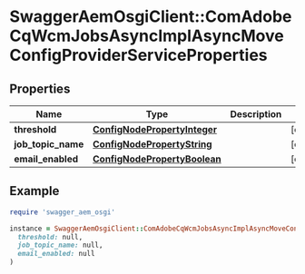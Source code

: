 # SwaggerAemOsgiClient::ComAdobeCqWcmJobsAsyncImplAsyncMoveConfigProviderServiceProperties

## Properties

| Name | Type | Description | Notes |
| ---- | ---- | ----------- | ----- |
| **threshold** | [**ConfigNodePropertyInteger**](ConfigNodePropertyInteger.md) |  | [optional] |
| **job_topic_name** | [**ConfigNodePropertyString**](ConfigNodePropertyString.md) |  | [optional] |
| **email_enabled** | [**ConfigNodePropertyBoolean**](ConfigNodePropertyBoolean.md) |  | [optional] |

## Example

```ruby
require 'swagger_aem_osgi'

instance = SwaggerAemOsgiClient::ComAdobeCqWcmJobsAsyncImplAsyncMoveConfigProviderServiceProperties.new(
  threshold: null,
  job_topic_name: null,
  email_enabled: null
)
```

